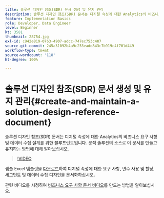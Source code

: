 ```yaml
---
title: 솔루션 디자인 참조(SDR) 문서 생성 및 유지 관리
description: 솔루션 디자인 참조(SDR) 문서는 디지털 속성에 대한 Analytics의 비즈니스 요구 사항, 변수 할당, 세그먼트 정의 및 데이터 수집 설계를 위한 블루프린트입니다.
feature: Implementation Basics
role: Developer, Data Engineer
level: Beginner
kt: 3581
thumbnail: 28754.jpg
exl-id: c942e819-0763-4907-adcc-747ec753c407
source-git-commit: 245a31092b4a9c253eadd843c7b919c4f701d449
workflow-type: tm+mt
source-wordcount: '118'
ht-degree: 100%

---
```


# 솔루션 디자인 참조(SDR) 문서 생성 및 유지 관리{#create-and-maintain-a-solution-design-reference-document}

솔루션 디자인 참조(SDR) 문서는 디지털 속성에 대한 Analytics의 비즈니스 요구 사항 및 데이터 수집 설계를 위한 블루프린트입니다. 분석 솔루션의 소스로 이 문서를 만들고 유지하는 방법에 대해 알아보십시오.

>[!VIDEO](https://video.tv.adobe.com/v/31261/?quality=12&learn=on&captions=kor)

샘플 Excel 템플릿을 [다운로드](assets/aa_en_BRD_SDR_template.xlsx)하여 디지털 속성에 대한 요구 사항, 변수 사용 및 할당, 세그먼트 및 데이터 수집 디자인을 문서화하십시오.

관련 비디오를 시청하여 [비즈니스 요구 사항 문서 비디오](creating-a-business-requirements-document.md)를 만드는 방법을 알아보십시오.
